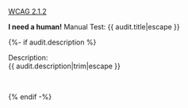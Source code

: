 
<a href="https://www.w3.org/WAI/WCAG21/quickref/?versions=2.0#no-keyboard-trap">WCAG 2.1.2</a>

__I need a human!__ Manual Test: {{ audit.title|escape }}

{%- if audit.description %}

Description:<br>
{{ audit.description|trim|escape }}

<br>

{% endif -%}

<br>
